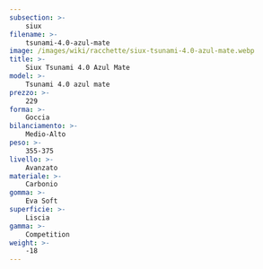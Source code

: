 ```yaml
---
subsection: >-
    siux
filename: >-
    tsunami-4.0-azul-mate
image: /images/wiki/racchette/siux-tsunami-4.0-azul-mate.webp
title: >-
    Siux Tsunami 4.0 Azul Mate
model: >-
    Tsunami 4.0 azul mate
prezzo: >-
    229
forma: >-
    Goccia
bilanciamento: >-
    Medio-Alto
peso: >-
    355-375
livello: >-
    Avanzato
materiale: >-
    Carbonio
gomma: >-
    Eva Soft
superficie: >-
    Liscia
gamma: >-
    Competition
weight: >-
    -18
---
```

